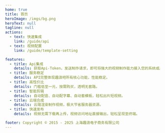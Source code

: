 ```yaml
---
home: true
title: 首页
heroImage: /imgs/bg.png
heroText: null
tagline: null
actions:
  - text: 快速集成
    link: /guide/api
  - text: 视频配置
    link: /guide/template-setting

features:
  - title: Api集成
    details: 获取Api-Token，发送制作请求，即可将强大的视频制作能力接入您的系统或产品中。
  - title: 服务稳定
    details: API完整体现趣浪吧所有核心功能，性能稳定。
  - title: 高性价比
    details: 门槛低至一元，按需购买，透明无套路。
  - title: 智能剪辑
    details: 自动配音、自动配字幕、自动套模板，轻松出片短视频。
  - title: 云端合成
    details: 云端渲染制作视频，极大节省服务器资源。
  - title: 快速发布
    details: 视频无需下载再上传，视频访问地址直接输出，轻松呈现至终端。

footer: Copyright © 2015 - 2025 上海趣浪电子商务有限公司
---
```


<!-- [default-theme-home]: https://vuejs.press/reference/default-theme/frontmatter.html#home-page -->
